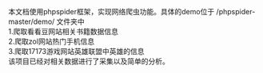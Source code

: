 本文档使用phpspider框架，实现网络爬虫功能。具体的demo位于 /phpspider-master/demo/ 文件夹中<br />
1.爬取看看豆网站相关书籍数据信息<br />
2.爬取zol网站热门手机信息<br />
3.爬取17173游戏网站英雄联盟中英雄的信息 <br />
该项目已经对相关数据进行了采集以及简单的分析。<br />
